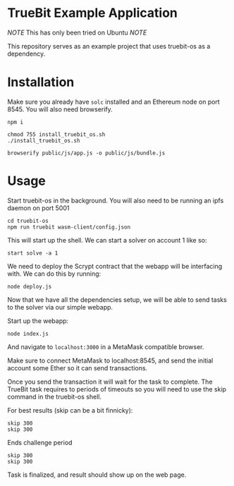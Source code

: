 # TrueBit Example Application

*NOTE* This has only been tried on Ubuntu *NOTE*

This repository serves as an example project that uses truebit-os as a dependency.

# Installation

Make sure you already have `solc` installed and an Ethereum node on port 8545. You will also need browserify.

```
npm i

chmod 755 install_truebit_os.sh
./install_truebit_os.sh

browserify public/js/app.js -o public/js/bundle.js
```

# Usage

Start truebit-os in the background. You will also need to be running an ipfs daemon on port 5001

```
cd truebit-os
npm run truebit wasm-client/config.json
```

This will start up the shell. We can start a solver on account 1 like so:
```
start solve -a 1
```

We need to deploy the Scrypt contract that the webapp will be interfacing with. We can do this by running:

```
node deploy.js
```

Now that we have all the dependencies setup,  we will be able to send tasks to the solver via our simple webapp.

Start up the webapp:
```
node index.js
```

And navigate to `localhost:3000` in a MetaMask compatible browser.

Make sure to connect MetaMask to localhost:8545, and send the initial account some Ether so it can send transactions.

Once you send the transaction it will wait for the task to complete. The TrueBit task requires to periods of timeouts so you will need to use the skip command in the truebit-os shell.

For best results (skip can be a bit finnicky):
```
skip 300
skip 300
```

Ends challenge period

```
skip 300
skip 300
```

Task is finalized, and result should show up on the web page.

